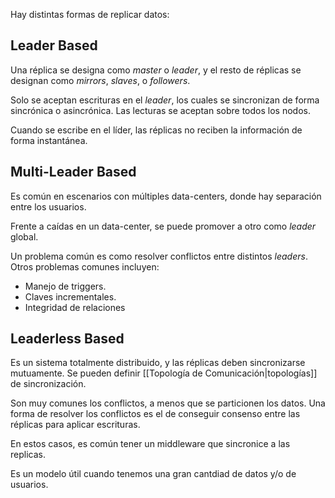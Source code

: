 Hay distintas formas de replicar datos:

## Leader Based

Una réplica se designa como *master* o *leader*, y el resto de réplicas se designan como *mirrors*, *slaves*, o *followers*.

Solo se aceptan escrituras en el *leader*, los cuales se sincronizan de forma sincrónica o asincrónica. Las lecturas se aceptan sobre todos los nodos.

Cuando se escribe en el líder, las réplicas no reciben la información de forma instantánea.

## Multi-Leader Based

Es común en escenarios con múltiples data-centers, donde hay separación entre los usuarios.

Frente a caídas en un data-center, se puede promover a otro como *leader* global.

Un problema común es como resolver conflictos entre distintos *leaders*. Otros problemas comunes incluyen:

- Manejo de triggers.
- Claves incrementales.
- Integridad de relaciones

## Leaderless Based

Es un sistema totalmente distribuido, y las réplicas deben sincronizarse mutuamente. Se pueden definir [[Topología de Comunicación|topologías]] de sincronización.

Son muy comunes los conflictos, a menos que se particionen los datos. Una forma de resolver los conflictos es el de conseguir consenso entre las réplicas para aplicar escrituras.

En estos casos, es común tener un middleware que sincronice a las replicas.

Es un modelo útil cuando tenemos una gran cantdiad de datos y/o de usuarios.
